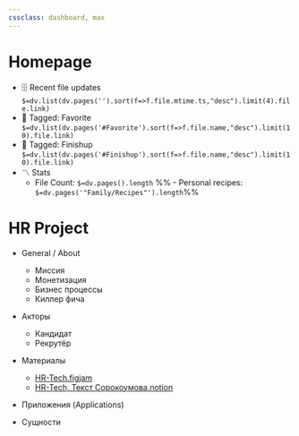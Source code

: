 ```yaml
---
cssclass: dashboard, max
---
```


# Homepage

- 🗄️ Recent file updates
 `$=dv.list(dv.pages('').sort(f=>f.file.mtime.ts,"desc").limit(4).file.link)`
- 🔖 Tagged:  Favorite 
 `$=dv.list(dv.pages('#Favorite').sort(f=>f.file.name,"desc").limit(10).file.link)`
 - 🏁 Tagged:  Finishup 
 `$=dv.list(dv.pages('#Finishup').sort(f=>f.file.name,"desc").limit(10).file.link)`
- 〽️ Stats
	-  File Count: `$=dv.pages().length`
	%% -  Personal recipes: `$=dv.pages('"Family/Recipes"').length`%%

# HR Project

- General / About

	- Миссия
	- Монетизация
	- Бизнес процессы
	- Киллер фича

- Акторы

	- Кандидат
	- Рекрутёр

- Материалы

	- [HR-Tech.figjam](https://www.figma.com/file/SovXmi2VYu2ZlFDutYez58/HR-Tech?node-id=0%3A1)
	- [HR-Tech, Текст Сорокоумова.notion](https://www.notion.so/asorokoumov/HR-Tech-5ca31f5d32ee4a2d862d773b87a6131f)

- Приложения (Applications)

- Сущности